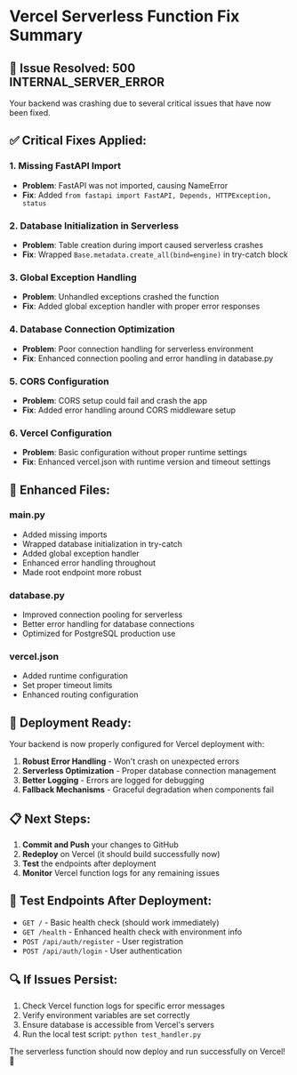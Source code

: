 # Vercel Serverless Function Fix Summary

## 🚨 Issue Resolved: 500 INTERNAL_SERVER_ERROR

Your backend was crashing due to several critical issues that have now been fixed.

## ✅ Critical Fixes Applied:

### 1. **Missing FastAPI Import**
- **Problem**: FastAPI was not imported, causing NameError
- **Fix**: Added `from fastapi import FastAPI, Depends, HTTPException, status`

### 2. **Database Initialization in Serverless**
- **Problem**: Table creation during import caused serverless crashes
- **Fix**: Wrapped `Base.metadata.create_all(bind=engine)` in try-catch block

### 3. **Global Exception Handling**
- **Problem**: Unhandled exceptions crashed the function
- **Fix**: Added global exception handler with proper error responses

### 4. **Database Connection Optimization**
- **Problem**: Poor connection handling for serverless environment
- **Fix**: Enhanced connection pooling and error handling in database.py

### 5. **CORS Configuration**
- **Problem**: CORS setup could fail and crash the app
- **Fix**: Added error handling around CORS middleware setup

### 6. **Vercel Configuration**
- **Problem**: Basic configuration without proper runtime settings
- **Fix**: Enhanced vercel.json with runtime version and timeout settings

## 🔧 Enhanced Files:

### main.py
- Added missing imports
- Wrapped database initialization in try-catch
- Added global exception handler
- Enhanced error handling throughout
- Made root endpoint more robust

### database.py
- Improved connection pooling for serverless
- Better error handling for database connections
- Optimized for PostgreSQL production use

### vercel.json
- Added runtime configuration
- Set proper timeout limits
- Enhanced routing configuration

## 🚀 Deployment Ready:

Your backend is now properly configured for Vercel deployment with:

1. **Robust Error Handling** - Won't crash on unexpected errors
2. **Serverless Optimization** - Proper database connection management
3. **Better Logging** - Errors are logged for debugging
4. **Fallback Mechanisms** - Graceful degradation when components fail

## 📋 Next Steps:

1. **Commit and Push** your changes to GitHub
2. **Redeploy** on Vercel (it should build successfully now)
3. **Test** the endpoints after deployment
4. **Monitor** Vercel function logs for any remaining issues

## 🧪 Test Endpoints After Deployment:

- `GET /` - Basic health check (should work immediately)
- `GET /health` - Enhanced health check with environment info
- `POST /api/auth/register` - User registration
- `POST /api/auth/login` - User authentication

## 🔍 If Issues Persist:

1. Check Vercel function logs for specific error messages
2. Verify environment variables are set correctly
3. Ensure database is accessible from Vercel's servers
4. Run the local test script: `python test_handler.py`

The serverless function should now deploy and run successfully on Vercel! 🎉